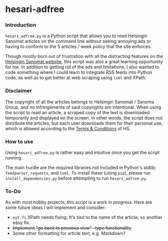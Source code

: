 # hesari-adfree

### Introduction 
<code>hesari_adfree.py</code> is a Python script that allows you to read Helsingin Sanomat articles on the command line without seeing 
annoying ads or having to conform to the 5 articles / week policy that the site enforces.

Though mostly born out of frustration with all the distracting features on the <a href="https://www.hs.fi">Helsingin Sanomat website</a>, this script 
was also a great learning opportunity for me. In addition to getting rid of the ads and limitations, I also wanted to code something where I could learn to integrate RSS feeds into Python code, as well as to get better at web scraping using <code>lxml</code> and XPath.

### Disclaimer
The copyright of all the articles belongs to Helsingin Sanomat / Sanoma Group, and no infringements of said copyrights are intentional. When using the script to 
read an article, a scraped copy of the text is downloaded temporarily and displayed on the screen. In other words, the script does not distribute the articles, but 
each user downloads them for their personal use, which is allowed according to the <a href="https://www.hs.fi/kayttoehdot/">Terms & Conditions</a> of HS.

### How to use

Using <code>hesari_adfree.py</code> is rather easy and intuitive once you get the script running.

The main hurdle are the required libraries not included in Python's stdlib: <code>feedparser</code>, <code>requests</code>, and <code>lxml</code>. 
To install these (using <code>pip</code>), please run <code>install_dependencies.py</code> before attempting to run <code>hesari_adfree.py</code>.


### To-Do
As with most hobby projects, this script is a work in progress. Here are some future ideas I will implement and consider:
- <code>nyt.fi</code> XPath needs fixing. It's tied to the name of the article, so another easy fix.
- ~~Implement "go back to previous view" -type functionality~~
- Some other formatting for article text, e.g. Markdown?
